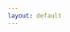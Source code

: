 ```yaml
---
layout: default
---
```


<div class="viewof-view"></div>

<script type="module">
  import {
    Runtime,
    Inspector,
    Library,
  } from "https://cdn.jsdelivr.net/npm/@observablehq/runtime@4/dist/runtime.js";
  import define from "https://api.observablehq.com/d/91c845853e2a1ef0.js?v=3";

  const stdlib = new Library()
  
  const width = stdlib.Generators.observe(c => {
    const container = document.querySelector('#main_content')
    const handleResize = () => c(container.offsetWidth)
    window.addEventListener('resize', handleResize)
    c(container.offsetWidth)
    return window.removeEventListener('resize', handleResize)
  })

  const runtime = new Runtime(Object.assign(stdlib, { width: width || 640 }))
  
  const main = runtime.module(define, (name) => {
    if (name === "viewof view") return Inspector.into(".viewof-view")();
  });

  main.redefine('url', 'https://raw.githubusercontent.com/ylzhang29/UpstateSU-GRU-Covid/main/Forecast/new_forecast.csv')
</script>
